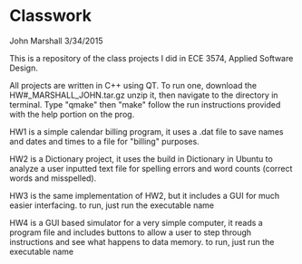# Classwork

John Marshall
3/34/2015

This is a repository of the class projects I did in ECE 3574, Applied Software Design.

All projects are written in C++ using QT. To run one, download the HW#_MARSHALL_JOHN.tar.gz 
unzip it, then navigate to the directory in terminal. Type "qmake" then "make" 
follow the run instructions provided with the help portion on the prog.  


HW1 is a simple calendar billing program, it uses a .dat file to save names and dates and times to a file for "billing"
purposes. 

HW2 is a Dictionary project, it uses the build in Dictionary in Ubuntu to analyze a user inputted text file for spelling errors
and word counts (correct words and misspelled).

HW3 is the same implementation of HW2, but it includes a GUI for much easier interfacing. 
to run, just run the executable name

HW4 is a GUI based simulator for a very simple computer, it reads a program file and includes buttons to allow a user to 
step through instructions and see what happens to data memory. 
to run, just run the executable name
